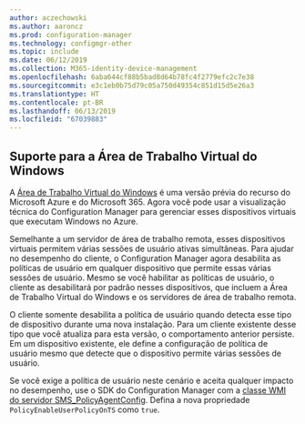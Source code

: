 ```yaml
---
author: aczechowski
ms.author: aaroncz
ms.prod: configuration-manager
ms.technology: configmgr-other
ms.topic: include
ms.date: 06/12/2019
ms.collection: M365-identity-device-management
ms.openlocfilehash: 6aba644cf88b5bad8d64b78fc4f2779efc2c7e38
ms.sourcegitcommit: e3c1eb0b75d79c05a750d49354c851d15d5e26a3
ms.translationtype: HT
ms.contentlocale: pt-BR
ms.lasthandoff: 06/13/2019
ms.locfileid: "67039883"
---
```

## <a name="bkmk_winsku"></a> Suporte para a Área de Trabalho Virtual do Windows

<!--3556025-->

A [Área de Trabalho Virtual do Windows](https://docs.microsoft.com/azure/virtual-desktop/) é uma versão prévia do recurso do Microsoft Azure e do Microsoft 365. Agora você pode usar a visualização técnica do Configuration Manager para gerenciar esses dispositivos virtuais que executam Windows no Azure.

Semelhante a um servidor de área de trabalho remota, esses dispositivos virtuais permitem várias sessões de usuário ativas simultâneas. Para ajudar no desempenho do cliente, o Configuration Manager agora desabilita as políticas de usuário em qualquer dispositivo que permite essas várias sessões de usuário. Mesmo se você habilitar as políticas de usuário, o cliente as desabilitará por padrão nesses dispositivos, que incluem a Área de Trabalho Virtual do Windows e os servidores de área de trabalho remota.

O cliente somente desabilita a política de usuário quando detecta esse tipo de dispositivo durante uma nova instalação. Para um cliente existente desse tipo que você atualiza para esta versão, o comportamento anterior persiste. Em um dispositivo existente, ele define a configuração de política de usuário mesmo que detecte que o dispositivo permite várias sessões de usuário.

Se você exige a política de usuário neste cenário e aceita qualquer impacto no desempenho, use o SDK do Configuration Manager com a [classe WMI do servidor SMS_PolicyAgentConfig](/sccm/develop/reference/core/clients/config/sms_policyagentconfig-server-wmi-class). Defina a nova propriedade `PolicyEnableUserPolicyOnTS` como `true`.
